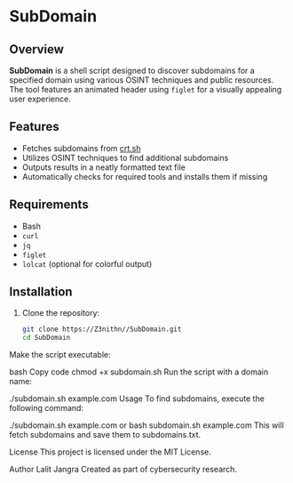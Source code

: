# SubDomain

## Overview
**SubDomain** is a shell script designed to discover subdomains for a specified domain using various OSINT techniques and public resources. The tool features an animated header using `figlet` for a visually appealing user experience.

## Features
- Fetches subdomains from [crt.sh](https://crt.sh)
- Utilizes OSINT techniques to find additional subdomains
- Outputs results in a neatly formatted text file
- Automatically checks for required tools and installs them if missing

## Requirements
- Bash
- `curl`
- `jq`
- `figlet`
- `lolcat` (optional for colorful output)

## Installation
1. Clone the repository:
   ```bash
   git clone https://Z3nithn//SubDomain.git
   cd SubDomain
Make the script executable:

bash
Copy code
chmod +x subdomain.sh
Run the script with a domain name:


./subdomain.sh example.com
Usage
To find subdomains, execute the following command:

./subdomain.sh example.com or bash subdomain.sh example.com
This will fetch subdomains and save them to subdomains.txt.

License
This project is licensed under the MIT License.

Author
Lalit Jangra
Created as part of cybersecurity research.
